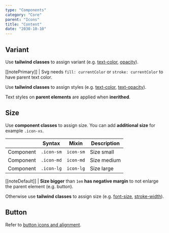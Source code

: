 ```yaml
---
type: "Components"
category: "Core"
parent: "Icons"
title: "Content"
date: "2030-10-10"
---
```


## Variant

Use **tailwind classes** to assign variant (e.g. [text-color](https://tailwindcss.com/docs/text-color), [opacity](https://tailwindcss.com/docs/opacity)).


[[notePrimary]]
| Svg needs `fill: currentColor` or `stroke: currentColor` to have parent text color.

<demo>
  <demovanilla src="vanilla/components/core/icons/variant">
  </demovanilla>
</demo>

Use **tailwind classes** to assign styles (e.g. [text-color](https://tailwindcss.com/docs/text-color), [text-opacity](https://tailwindcss.com/docs/text-opacity)).

Text styles on **parent elements** are applied when **inerithed**.

<demo>
  <demovanilla src="vanilla/components/core/icons/variant-inverse">
  </demovanilla>
</demo>

## Size

Use **component classes** to assign size. You can add **additional size** for example `.icon-xs`.

<div class="table-overflow">

|                      | Syntax                          | Mixin            | Description                   |
| ----------------------- | ---------------------------- | -----------------| ----------------------------- |
| Component                  | `.icon-sm`       | `icon-sm`                | Size small            |
| Component                  | `.icon-md`       | `icon-md`                | Size medium            |
| Component                  | `.icon-lg`       | `icon-lg`                | Size large            |

</div>

[[noteDefault]]
| **Size bigger** than `1em` **has negative margin** to not enlarge the parent element (e.g. button).

<demo>
  <demovanilla src="vanilla/components/core/icons/size">
  </demovanilla>
</demo>

Otherwise use **tailwind classes** to assign size (e.g. [font-size](https://tailwindcss.com/docs/font-size), [stroke-width](https://tailwindcss.com/docs/stroke-width)).

## Button

Refer to [button icons and alignment](/components/core/button/content#icons-and-alignment).
